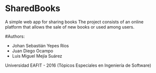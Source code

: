 # SharedBooks
A simple web app for sharing books
The project consists of an online platform that allows the sale of new books or used among users.

#Authors:
 * Johan Sebastián Yepes Ríos
 * Juan Diego Ocampo
 * Luis Miguel Mejía Suárez

Universidad EAFIT - 2016 (Tópicos Especiales en Ingeniería de Software)
